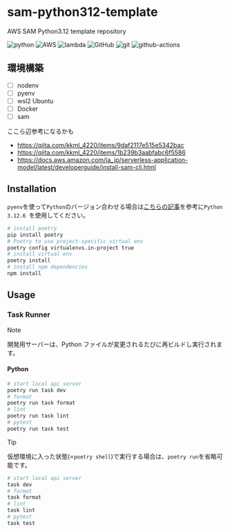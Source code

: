 # sam-python312-template

AWS SAM Python3.12 template repository

![python](https://img.shields.io/badge/-Python-F2C63C.svg?logo=python&style=for-the-badge) ![AWS](https://img.shields.io/badge/Amazon_AWS-232F3E?style=for-the-badge&logo=amazon-aws&logoColor=white) ![lambda](https://img.shields.io/badge/-AWS%20lambda-232F3E.svg?logo=aws-lambda&style=for-the-badge) ![GitHub](https://img.shields.io/badge/GitHub-100000?style=for-the-badge&logo=github&logoColor=white) ![git](https://img.shields.io/badge/GIT-E44C30?style=for-the-badge&logo=git&logoColor=white) ![github-actions](https://img.shields.io/badge/-githubactions-FFFFFF.svg?logo=github-actions&style=for-the-badge)

## 環境構築

- [ ] nodenv
- [ ] pyenv
- [ ] wsl2 Ubuntu
- [ ] Docker
- [ ] sam

ここら辺参考になるかも

- <https://qiita.com/kkml_4220/items/9daf2117e515e5342bac>
- <https://qiita.com/kkml_4220/items/1b239b3aabfabc6f5586>
- <https://docs.aws.amazon.com/ja_jp/serverless-application-model/latest/developerguide/install-sam-cli.html>

## Installation

`pyenv`を使って`Python`のバージョン合わせる場合は[こちらの記事](https://qiita.com/twipg/items/75fc9428e4c33ed429c0)を参考に`Python 3.12.6
`を使用してください。

```bash
# install poetry
pip install poetry
# Poetry to use project-specific virtual env
poetry config virtualenvs.in-project true
# install virtual env
poetry install
# install npm dependencies
npm install
```

## Usage

### Task Runner

> [!NOTE]
> 開発用サーバーは、Python ファイルが変更されるたびに再ビルドし実行されます。

#### Python

```bash
# start local api server
poetry run task dev
# format
poetry run task format
# lint
poetry run task lint
# pytest
poetry run task test
```

> [!TIP]
> 仮想環境に入った状態(=`poetry shell`)で実行する場合は、`poetry run`を省略可能です。

```bash
# start local api server
task dev
# format
task format
# lint
task lint
# pytest
task test
```
